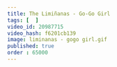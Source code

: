 ```yaml
---
title: The Limiñanas - Go-Go Girl
tags: [  ]
video_id: 20987715
video_hash: f6201cb139
image: liminanas - gogo girl.gif
published: true
order : 65000
---
```

